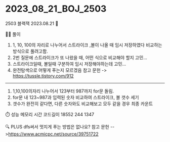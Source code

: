# 2023_08_21_BOJ_2503

2503 블랙잭 2023.08.21 📆

👩‍🏫 풀이

1. 1, 10, 100의 자리로 나누어서 스트라이크 ,볼이 나올 때 임시 저장하였다 비교하는 방식으로 풀려고함.
2. 2번 질문에 스트라이크가 또 나왔을 때, 어떤 식으로 비교해야 할지 고민...
3. 스트라이크일때, 볼일때 구분하여 임시 저장해야하는데 고민...
4. 완전탐색으로 어떻게 푸는지 모르겠음
   참고 문헌 -> https://tussle.tistory.com/912

---

1. 1,10,100의자리 나누어서 123부터 987까지 for문 돌림.
2. for문 내 123~987과 입력된 숫자 비교하여 스트라이크, 볼 갯수 세기
3. 갯수가 완전히 같다면, 다른 숫자와도 비교해보고 모두 같을 경우 최종 카운트

⏱️ 성능
메모리 시간 코드길이
18552 244 1347

🔍 PLUS
dfs써서 멋지게 푸는 방법은 없나요?
참고 문헌 -->https://www.acmicpc.net/source/39751722
